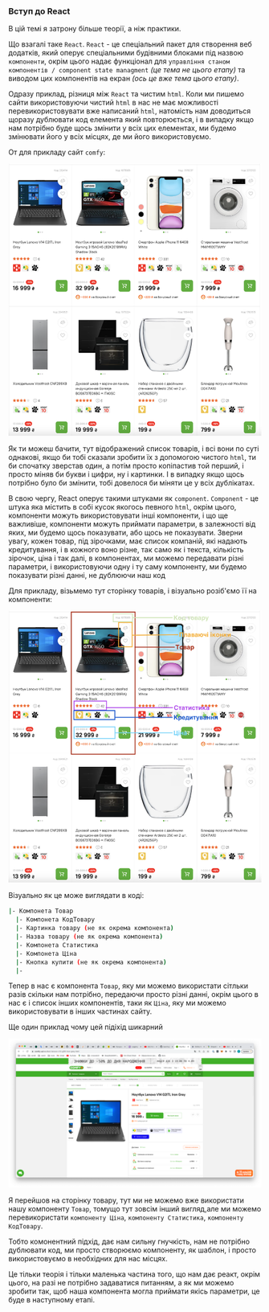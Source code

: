 ### Вступ до React
В цій темі я затрону більше теорії, а ніж практики.

Що взагалі таке `React`. `React` - це спеціальний пакет для створення веб додатків, який оперує спеціальними будівними блоками під назвою `компоненти`, окрім цього надає функціонал для `управління станом компонентів / component state managment` _(це тема не цього етапу)_ та виводом цих компонентів на екран _(ось це вже тема цього етапу)_.

Одразу приклад, різниця між `React` та чистим `html`. Коли ми пишемо сайти використовуючи чистий `html` в нас не має можливості перевикористовувати вже написаний `html`, натомість нам доводиться щоразу дублювати код елемента який повторюється, і в випадку якщо нам потрібно буде щось змінити у всіх цих елементах, ми будемо змінювати його у всіх місцях, де ми його використовуємо.

От для прикладу сайт `comfy`:

<img src="./assets/react-intro-1.png">

Як ти можеш бачити, тут відображений список товарів, і всі вони по суті однакові, якщо би тобі сказали зробити їх з допомогою чистого `html`, ти би спочатку зверстав один, а потім просто копіпастив той перший, і просто міняв би букви і цифри, ну і картинки. І в випадку якщо щось потрібно було би змінити, тобі довелося би міняти це у всіх дублікатах.

В свою чергу, React оперує такими штуками як `component`. `Component` - це штука яка містить в собі кусок якогось певного `html`, окрім цього, компоненти можуть використовувати інші компоненти, і що ще важливіше, компоненти можуть приймати параметри, в залежності від яких, ми будемо щось показувати, або щось не показувати. Зверни увагу, кожен товар, під зірочками, має список компаній, які надають кредитування, і в кожного воно різне, так само як і текста, кількість зірочок, ціна і так далі, в компонентах, ми можемо передавати різні параметри, і використовуючи одну і ту саму компоненту, ми будемо показувати різні данні, не дублюючи наш код

Для прикладу, візьмемо тут сторінку товарів, і візуально розіб'ємо її на компоненти:

<img src="./assets/react-intro-2.png">

Візуально як це може виглядати в коді:
```bash
|- Компонета Товар
  |- Компонета КодТовару
  |- Картинка товару (не як окрема компонента)
  |- Назва товару (не як окрема компонента)
  |- Компонета Статистика
  |- Компонета Ціна
  |- Кнопка купити (не як окрема компонента)
  |- 
```

Тепер в нас є компонента `Товар`, яку ми можемо використати сітльки разів скільки нам потрібно, передаючи просто різні данні, окрім цього в нас є і список інших компонентів, таки як `Ціна`, яку ми можемо використовувати в інших частинах сайту.

Ще один приклад чому цей підіхід шикарний

<img src="./assets/react-intro-3.png"/>

Я перейшов на сторінку товару, тут ми не можемо вже використати нашу компоненту `Товар`, томущо тут зовсім інший вигляд,але ми можемо перевикористати `компоненту Ціна`, `компоненту Статистика`, `компоненту КодТовару`.

Тобто комонентний підхід, дає нам сильну гнучкість, нам не потрібно дублювати код, ми просто створюємо компоненту, як шаблон, і просто використовуємо в необхідних для нас місцях. 

Це тільки теорія і тільки маленька частина того, що нам дає реакт, окрім цього, на разі не потрібно задаватися питанням, а як ми можемо зробити так, щоб наша компонента могла приймати якісь параметри, це буде в наступному етапі.
